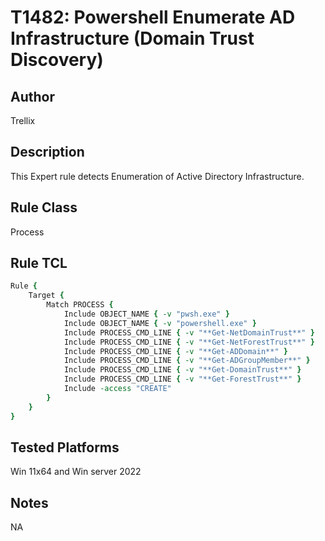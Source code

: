 # T1482: Powershell Enumerate AD Infrastructure (Domain Trust Discovery)

## Author
Trellix

## Description
This Expert rule detects Enumeration of Active Directory Infrastructure.

## Rule Class 
Process

## Rule TCL
```tcl
Rule {
    Target {
        Match PROCESS {
            Include OBJECT_NAME { -v "pwsh.exe" }
            Include OBJECT_NAME { -v "powershell.exe" }
            Include PROCESS_CMD_LINE { -v "**Get-NetDomainTrust**" }
            Include PROCESS_CMD_LINE { -v "**Get-NetForestTrust**" }
            Include PROCESS_CMD_LINE { -v "**Get-ADDomain**" }
            Include PROCESS_CMD_LINE { -v "**Get-ADGroupMember**" }
            Include PROCESS_CMD_LINE { -v "**Get-DomainTrust**" }
            Include PROCESS_CMD_LINE { -v "**Get-ForestTrust**" }
            Include -access "CREATE"
        }
    }
}
```

## Tested Platforms
Win 11x64 and Win server 2022

## Notes
NA
